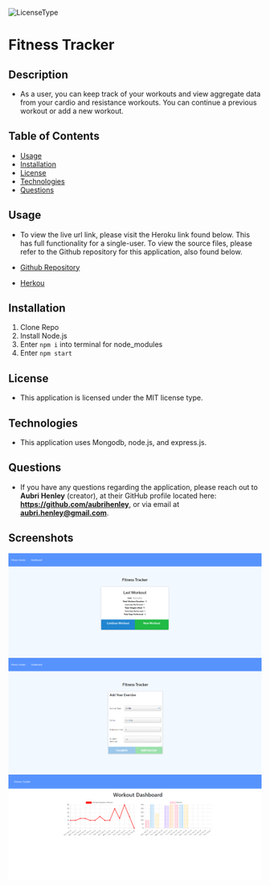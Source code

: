 ![LicenseType](https://img.shields.io/badge/License%3A%20-MIT-green)
  # Fitness Tracker
  
  ## Description
  
  * As a user, you can keep track of your workouts and view aggregate data from your cardio and resistance workouts. You can continue a previous workout or add a new workout.   
  
  ## Table of Contents
  
  * [Usage](#Usage)
  * [Installation](#Installation)
  * [License](#License)
  * [Technologies](#Technologies)
  * [Questions](#Questions)
  
  
  ## Usage

  * To view the live url link, please visit the Heroku link found below. This has full functionality for a single-user. To view the source files, please refer to the Github repository for this application, also found below. 

  * [Github Repository](https://github.com/aubrihenley/Fitness-Tracker)
  * [Herkou](https://pure-cliffs-13829.herokuapp.com/)

  ## Installation
  1. Clone Repo
  2. Install Node.js
  3. Enter `npm i` into terminal for node_modules
  4. Enter `npm start`
  
  ## License
  
  * This application is licensed under the MIT license type.
  
  ## Technologies
  
  * This application uses Mongodb, node.js, and express.js. 
  
  ## Questions
  * If you have any questions regarding the application, please reach out to **Aubri Henley** (creator), at their GitHub profile located here: **https://github.com/aubrihenley**, or via email at **aubri.henley@gmail.com**.

  ## Screenshots
  ![Image of application home page:](https://github.com/aubrihenley/Workout-Tracker/blob/main/public/images/home-page.png)
  ![Image of application adding exercise:](https://github.com/aubrihenley/Workout-Tracker/blob/main/public/images/add-exercise.png)
  ![Image of application dashboard:](https://github.com/aubrihenley/Workout-Tracker/blob/main/public/images/dashboard.png)
  


